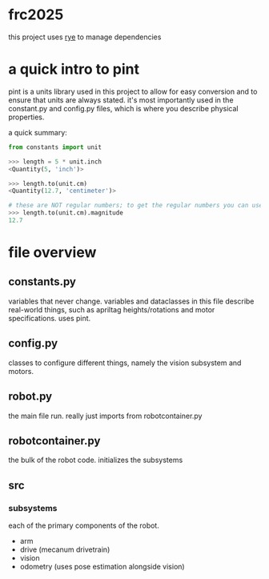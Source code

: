 # frc2025

this project uses [rye](https://rye.astral.sh) to manage dependencies

# a quick intro to pint
pint is a units library used in this project to allow for easy conversion and to ensure that units are always stated. it's most importantly used in the constant.py and config.py files, which is where you describe physical properties.

a quick summary:
```py
from constants import unit

>>> length = 5 * unit.inch
<Quantity(5, 'inch')>

>>> length.to(unit.cm)
<Quantity(12.7, 'centimeter')>

# these are NOT regular numbers; to get the regular numbers you can use magnitude:
>>> length.to(unit.cm).magnitude
12.7
```

# file overview
## constants.py
variables that never change. variables and dataclasses in this file describe real-world things, such as apriltag heights/rotations and motor specifications. uses pint.

## config.py
classes to configure different things, namely the vision subsystem and motors.

## robot.py
the main file run. really just imports from robotcontainer.py

## robotcontainer.py
the bulk of the robot code. initializes the subsystems

## src
### subsystems
each of the primary components of the robot.

- arm
- drive (mecanum drivetrain)
- vision
- odometry (uses pose estimation alongside vision)